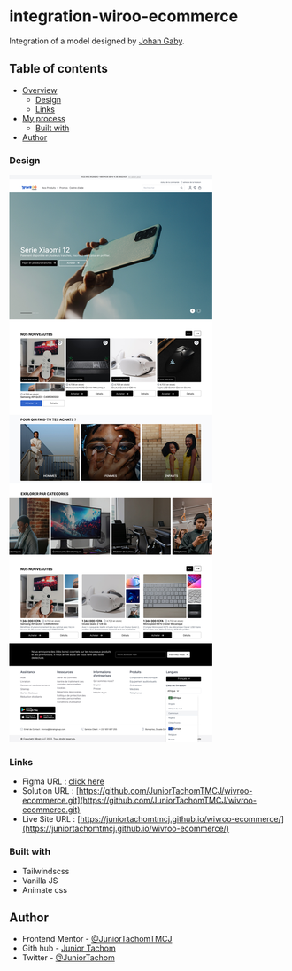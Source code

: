 # integration-wiroo-ecommerce

Integration of a model designed by [Johan Gaby](https://www.behance.net/mbagnajohan).

## Table of contents

- [Overview](#overview)
  - [Design](#design)
  - [Links](#links)
- [My process](#my-process)
  - [Built with](#built-with)
- [Author](#author)

### Design

![1659293618668](image/README/1659293618668.png)

### Links

- Figma URL : [click here](https://www.figma.com/file/QOeSAcBK0uv03IjDYAp2yM/LearnUIDesign?node-id=2%3A1880)
- Solution URL : [https://github.com/JuniorTachomTMCJ/wivroo-ecommerce.git](https://github.com/JuniorTachomTMCJ/wivroo-ecommerce.git)
- Live Site URL : [https://juniortachomtmcj.github.io/wivroo-ecommerce/](https://juniortachomtmcj.github.io/wivroo-ecommerce/)

### Built with

- Tailwindscss
- Vanilla JS
- Animate css

## Author

- Frontend Mentor - [@JuniorTachomTMCJ](https://www.frontendmentor.io/profile/JuniorTachomTMCJ)
- Gith hub - [Junior Tachom](https://github.com/JuniorTachomTMCJ)
- Twitter - [@JuniorTachom](https://twitter.com/JuniorTachom)
